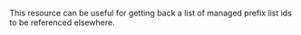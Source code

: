 This resource can be useful for getting back a list of managed prefix list ids to be referenced elsewhere.
